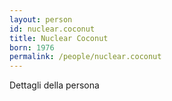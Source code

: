 ```yaml
---
layout: person
id: nuclear.coconut
title: Nuclear Coconut
born: 1976
permalink: /people/nuclear.coconut
---
```


Dettagli della persona 
